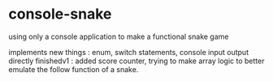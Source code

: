 # console-snake
using only a console application to make a functional snake game

implements new things : enum, switch statements, console input output directly
finishedv1 : added score counter, trying to make array logic to better emulate the follow function of a snake.
